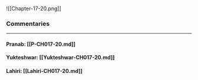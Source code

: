 ![[Chapter-17-20.png]]

### Commentaries

---

#### Pranab: [[P-CH017-20.md]]

#### Yukteshwar: [[Yukteshwar-CH017-20.md]]

#### Lahiri: [[Lahiri-CH017-20.md]]
